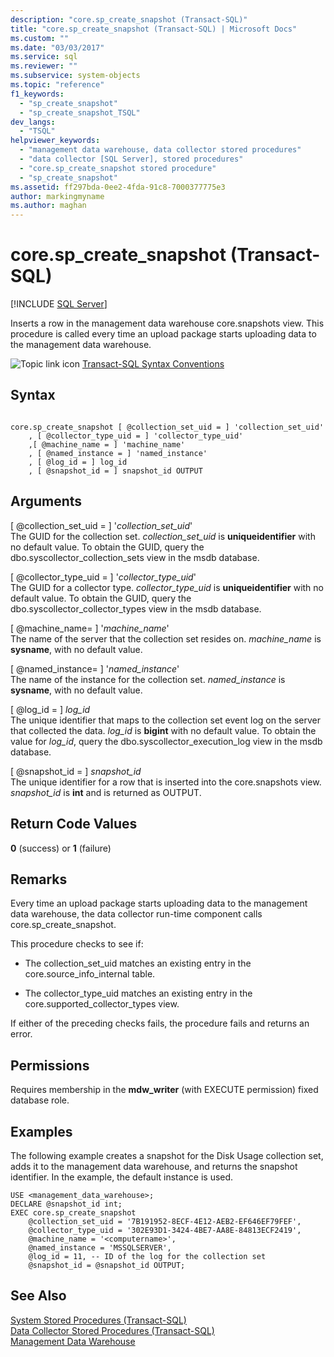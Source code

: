 ```yaml
---
description: "core.sp_create_snapshot (Transact-SQL)"
title: "core.sp_create_snapshot (Transact-SQL) | Microsoft Docs"
ms.custom: ""
ms.date: "03/03/2017"
ms.service: sql
ms.reviewer: ""
ms.subservice: system-objects
ms.topic: "reference"
f1_keywords: 
  - "sp_create_snapshot"
  - "sp_create_snapshot_TSQL"
dev_langs: 
  - "TSQL"
helpviewer_keywords: 
  - "management data warehouse, data collector stored procedures"
  - "data collector [SQL Server], stored procedures"
  - "core.sp_create_snapshot stored procedure"
  - "sp_create_snapshot"
ms.assetid: ff297bda-0ee2-4fda-91c8-7000377775e3
author: markingmyname
ms.author: maghan
---
```

# core.sp_create_snapshot (Transact-SQL)
[!INCLUDE [SQL Server](../../includes/applies-to-version/sqlserver.md)]

  Inserts a row in the management data warehouse core.snapshots view. This procedure is called every time an upload package starts uploading data to the management data warehouse.  
  
 ![Topic link icon](../../database-engine/configure-windows/media/topic-link.gif "Topic link icon") [Transact-SQL Syntax Conventions](../../t-sql/language-elements/transact-sql-syntax-conventions-transact-sql.md)  
  
## Syntax  
  
```  
  
core.sp_create_snapshot [ @collection_set_uid = ] 'collection_set_uid'  
    , [ @collector_type_uid = ] 'collector_type_uid'  
    ,[ @machine_name = ] 'machine_name'  
    , [ @named_instance = ] 'named_instance'  
    , [ @log_id = ] log_id  
    , [ @snapshot_id = ] snapshot_id OUTPUT  
```  
  
## Arguments  
 [ @collection_set_uid = ] '*collection_set_uid*'  
 The GUID for the collection set. *collection_set_uid* is **uniqueidentifier** with no default value. To obtain the GUID, query the dbo.syscollector_collection_sets view in the msdb database.  
  
 [ @collector_type_uid = ] '*collector_type_uid*'  
 The GUID for a collector type. *collector_type_uid* is **uniqueidentifier** with no default value. To obtain the GUID, query the dbo.syscollector_collector_types view in the msdb database.  
  
 [ @machine_name= ] '*machine_name*'  
 The name of the server that the collection set resides on. *machine_name* is **sysname**, with no default value.  
  
 [ @named_instance= ] '*named_instance*'  
 The name of the instance for the collection set. *named_instance* is **sysname**, with no default value.  
  
 [ @log_id = ] *log_id*  
 The unique identifier that maps to the collection set event log on the server that collected the data. *log_id* is **bigint** with no default value. To obtain the value for *log_id*, query the dbo.syscollector_execution_log view in the msdb database.  
  
 [ @snapshot_id = ] *snapshot_id*  
 The unique identifier for a row that is inserted into the core.snapshots view. *snapshot_id* is **int** and is returned as OUTPUT.  
  
## Return Code Values  
 **0** (success) or **1** (failure)  
  
## Remarks  
 Every time an upload package starts uploading data to the management data warehouse, the data collector run-time component calls core.sp_create_snapshot.  
  
 This procedure checks to see if:  
  
-   The collection_set_uid matches an existing entry in the core.source_info_internal table.  
  
-   The collector_type_uid matches an existing entry in the core.supported_collector_types view.  
  
 If either of the preceding checks fails, the procedure fails and returns an error.  
  
## Permissions  
 Requires membership in the **mdw_writer** (with EXECUTE permission) fixed database role.  
  
## Examples  
 The following example creates a snapshot for the Disk Usage collection set, adds it to the management data warehouse, and returns the snapshot identifier. In the example, the default instance is used.  
  
```  
USE <management_data_warehouse>;  
DECLARE @snapshot_id int;  
EXEC core.sp_create_snapshot   
    @collection_set_uid = '7B191952-8ECF-4E12-AEB2-EF646EF79FEF',   
    @collector_type_uid = '302E93D1-3424-4BE7-AA8E-84813ECF2419',  
    @machine_name = '<computername>',  
    @named_instance = 'MSSQLSERVER',  
    @log_id = 11, -- ID of the log for the collection set  
    @snapshot_id = @snapshot_id OUTPUT;  
```  
  
## See Also  
 [System Stored Procedures &#40;Transact-SQL&#41;](../../relational-databases/system-stored-procedures/system-stored-procedures-transact-sql.md)   
 [Data Collector Stored Procedures &#40;Transact-SQL&#41;](../../relational-databases/system-stored-procedures/data-collector-stored-procedures-transact-sql.md)   
 [Management Data Warehouse](../../relational-databases/data-collection/management-data-warehouse.md)  
  
  
